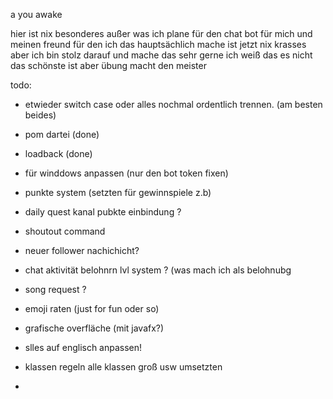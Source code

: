 a you awake

hier ist nix besonderes außer was ich plane für den chat bot für mich und meinen freund für
den ich das hauptsächlich mache ist jetzt nix krasses aber ich bin stolz darauf und mache das sehr gerne
ich weiß das es nicht das schönste ist aber übung macht den meister


todo:
- etwieder switch case oder alles nochmal ordentlich trennen. (am besten beides)
- pom dartei (done)
- loadback (done)
- für winddows anpassen (nur den bot token fixen)
- punkte system (setzten für gewinnspiele z.b)
- daily quest kanal pubkte einbindung ?
- shoutout command
- neuer follower nachichicht?
- chat aktivität belohnrn lvl system ? (was mach ich als belohnubg
- song request ?
- emoji raten (just for fun oder so)

- grafische overfläche (mit javafx?)

- slles auf englisch anpassen!
- klassen regeln alle klassen groß usw umsetzten
- 
